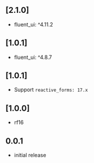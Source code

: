 ## [2.1.0]

* fluent_ui: ^4.11.2

## [1.0.1]

* fluent_ui: ^4.8.7

## [1.0.1]

* Support `reactive_forms: 17.x`

## [1.0.0]

* rf16

## 0.0.1

* initial release
